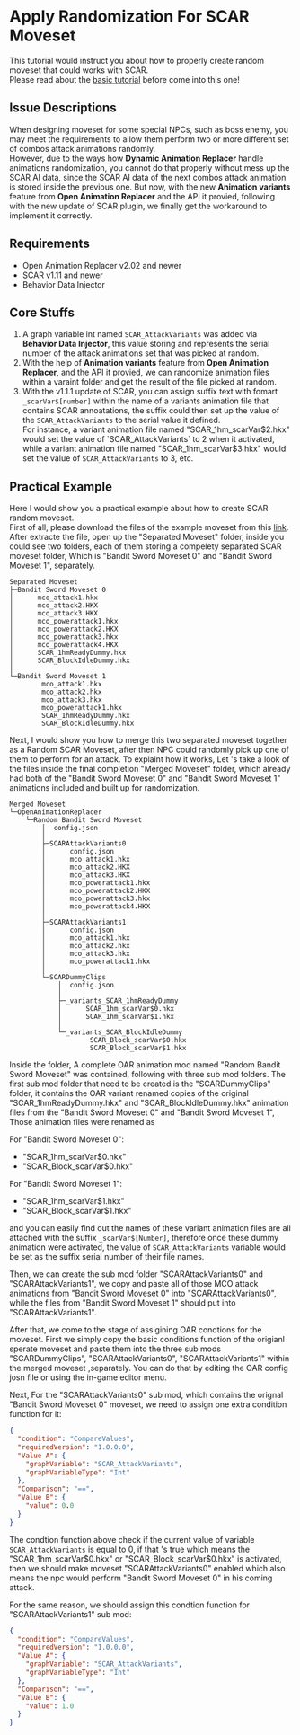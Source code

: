 # Apply Randomization For SCAR Moveset

This tutorial would instruct you about how to properly create random moveset that could works with SCAR.  
Please read about the [basic tutorial](/How%20To%20Patch%20Moveset%20For%20SCAR.md) before come into this one!

## Issue Descriptions

When designing moveset for some special NPCs, such as boss enemy, you may meet the requirements to allow them perform two or more different set of combos attack animations randomly.  
However, due to the ways how **Dynamic Animation Replacer** handle animations randomization, you cannot do that properly without mess up the SCAR AI data, since the SCAR AI data of the next combos attack animation is stored inside the previous one. But now, with the new **Animation variants** feature from **Open Animation Replacer** and the API it provied, following with the new update of SCAR plugin, we finally get the workaround to implement it correctly.

## Requirements

- Open Animation Replacer v2.02 and newer
- SCAR v1.11 and newer
- Behavior Data Injector

## Core Stuffs

1. A graph variable int named `SCAR_AttackVariants` was added via **Behavior Data Injector**, this value storing and represents the serial number of the attack animations set that was picked at random.
2. With the help of **Animation variants** feature from **Open Animation Replacer**, and the API it provied, we can randomize animation files within a varaint folder and get the result of the file picked at random.
3. With the v1.1.1 update of SCAR, you can assign suffix text with fomart `_scarVar$[number]` within the name of a variants animation file that contains SCAR annoatations, the suffix could then set up the value of the `SCAR_AttackVariants` to the serial value it defined.  
   For instance, a variant animation file named "SCAR_1hm_scarVar$2.hkx" would set the value of `SCAR_AttackVariants` to 2 when it activated, while a variant animation file named "SCAR_1hm_scarVar$3.hkx" would set the value of `SCAR_AttackVariants` to 3, etc.

## Practical Example

Here I would show you a practical example about how to create SCAR random moveset.  
First of all, please download the files of the example moveset from this [link](https://github.com/max-su-2019/Random-SCAR-Movest-Example). After extracte the file, open up the "Separated Moveset" folder, inside you could see two folders, each of them storing a compelety separated SCAR moveset folder, Which is "Bandit Sword Moveset 0" and "Bandit Sword Moveset 1", separately.

```
Separated Moveset
├─Bandit Sword Moveset 0
│      mco_attack1.hkx
│      mco_attack2.HKX
│      mco_attack3.HKX
│      mco_powerattack1.hkx
│      mco_powerattack2.HKX
│      mco_powerattack3.hkx
│      mco_powerattack4.HKX
│      SCAR_1hmReadyDummy.hkx
│      SCAR_BlockIdleDummy.hkx
│
└─Bandit Sword Moveset 1
        mco_attack1.hkx
        mco_attack2.hkx
        mco_attack3.hkx
        mco_powerattack1.hkx
        SCAR_1hmReadyDummy.hkx
        SCAR_BlockIdleDummy.hkx
```

Next, I would show you how to merge this two separated moveset together as a Random SCAR Moveset, after then NPC could randomly pick up one of them to perform for an attack. To explaint how it works, Let 's take a look of the files inside the final completion "Merged Moveset" folder, which already had both of the "Bandit Sword Moveset 0" and "Bandit Sword Moveset 1" animations included and built up for randomization.

```
Merged Moveset
└─OpenAnimationReplacer
    └─Random Bandit Sword Moveset
        │  config.json
        │
        ├─SCARAttackVariants0
        │      config.json
        │      mco_attack1.hkx
        │      mco_attack2.HKX
        │      mco_attack3.HKX
        │      mco_powerattack1.hkx
        │      mco_powerattack2.HKX
        │      mco_powerattack3.hkx
        │      mco_powerattack4.HKX
        │
        ├─SCARAttackVariants1
        │      config.json
        │      mco_attack1.hkx
        │      mco_attack2.hkx
        │      mco_attack3.hkx
        │      mco_powerattack1.hkx
        │
        └─SCARDummyClips
            │  config.json
            │
            ├─_variants_SCAR_1hmReadyDummy
            │      SCAR_1hm_scarVar$0.hkx
            │      SCAR_1hm_scarVar$1.hkx
            │
            └─_variants_SCAR_BlockIdleDummy
                    SCAR_Block_scarVar$0.hkx
                    SCAR_Block_scarVar$1.hkx
```

Inside the folder, A complete OAR animation mod named "Random Bandit Sword Moveset" was contained, following with three sub mod folders. The first sub mod folder that need to be created is the "SCARDummyClips" folder, it contains the OAR variant renamed copies of the original "SCAR_1hmReadyDummy.hkx" and "SCAR_BlockIdleDummy.hkx" animation files from the "Bandit Sword Moveset 0" and "Bandit Sword Moveset 1", Those animation files were renamed as

For "Bandit Sword Moveset 0":

- "SCAR_1hm_scarVar\$0.hkx"
- "SCAR_Block_scarVar\$0.hkx"

For "Bandit Sword Moveset 1":

- "SCAR_1hm_scarVar\$1.hkx"
- "SCAR_Block_scarVar\$1.hkx"

and you can easily find out the names of these variant animation files are all attached with the suffix `_scarVar$[Number]`, therefore once these dummy animation were activated, the value of `SCAR_AttackVariants` variable would be set as the suffix serial number of their file names.

Then, we can create the sub mod folder "SCARAttackVariants0" and "SCARAttackVariants1", we copy and paste all of those MCO attack animations from "Bandit Sword Moveset 0" into "SCARAttackVariants0", while the files from "Bandit Sword Moveset 1" should put into "SCARAttackVariants1".

After that, we come to the stage of assigining OAR condtions for the moveset. First we simply copy the basic conditions function of the origianl sperate moveset and paste them into the three sub mods "SCARDummyClips", "SCARAttackVariants0", "SCARAttackVariants1" within the merged moveset ,separately. You can do that by editing the OAR config josn file or using the in-game editor menu.

Next, For the "SCARAttackVariants0" sub mod, which contains the orignal "Bandit Sword Moveset 0" moveset, we need to assign one extra condition function for it:

```json
{
  "condition": "CompareValues",
  "requiredVersion": "1.0.0.0",
  "Value A": {
    "graphVariable": "SCAR_AttackVariants",
    "graphVariableType": "Int"
  },
  "Comparison": "==",
  "Value B": {
    "value": 0.0
  }
}
```

The condtion function above check if the current value of variable `SCAR_AttackVariants` is equal to 0, if that 's true which means the "SCAR_1hm_scarVar$0.hkx" or "SCAR_Block_scarVar$0.hkx" is activated, then we should make moveset "SCARAttackVariants0" enabled which also means the npc would perform "Bandit Sword Moveset 0" in his coming attack.

For the same reason, we should assign this condtion function for "SCARAttackVariants1" sub mod:

```json
{
  "condition": "CompareValues",
  "requiredVersion": "1.0.0.0",
  "Value A": {
    "graphVariable": "SCAR_AttackVariants",
    "graphVariableType": "Int"
  },
  "Comparison": "==",
  "Value B": {
    "value": 1.0
  }
}
```
